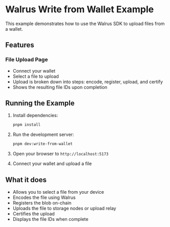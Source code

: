 # Walrus Write from Wallet Example

This example demonstrates how to use the Walrus SDK to upload files from a wallet.

## Features

### File Upload Page

- Connect your wallet
- Select a file to upload
- Upload is broken down into steps: encode, register, upload, and certify
- Shows the resulting file IDs upon completion

## Running the Example

1. Install dependencies:

   ```bash
   pnpm install
   ```

2. Run the development server:

   ```bash
   pnpm dev:write-from-wallet
   ```

3. Open your browser to `http://localhost:5173`

4. Connect your wallet and upload a file

## What it does

- Allows you to select a file from your device
- Encodes the file using Walrus
- Registers the blob on-chain
- Uploads the file to storage nodes or upload relay
- Certifies the upload
- Displays the file IDs when complete
